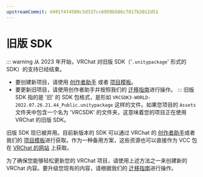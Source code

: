 ```yaml
---
upstreamCommit: d491f4f4580c5d337cc6959b586c7817b2012d51
---
```


# 旧版 SDK
::: warning
从 2023 年开始，VRChat 对旧版 SDK（'`.unitypackage`' 形式的 SDK）的支持已经结束。
* 要创建新项目，请使用 [创作者助手](https://vcc.docs.vrchat.com/) 或者 [项目模板](https://vcc.docs.vrchat.com/vpm/templates)。
* 要更新旧项目，请使用创作者助手并按照我们的 [迁移指南](https://vcc.docs.vrchat.com/vpm/migrating)进行操作。
:::
旧版 SDK 指的是 '旧' 的 SDK 包格式，是形如 `VRCSDK3-WORLD-2022.07.26.21.44_Public.unitypackage` 这样的文件。如果您项目的 `Assets` 文件夹中包含一个名为 'VRCSDK' 的文件夹，这意味着您的项目正在使用 VRChat 的旧版 SDK。

旧版 SDK 现已被弃用。目前新版本的 SDK 可以通过 VRChat 的 [创作者助手](https://vcc.docs.vrchat.com/)或者我们的 [项目模板](https://vcc.docs.vrchat.com/vpm/templates)进行获取。作为一种备用方案，这些资源也可以直接作为 VCC 包在 [VRChat 的网站](https://vrchat.com/home/download) 上获取。

为了确保您能够轻松更新您的 VRChat 项目，请使用上述方法之一来创建新的 VRChat 内容。要升级您现有的内容，请根据我们的 [迁移指南](https://vcc.docs.vrchat.com/vpm/migrating)进行操作。